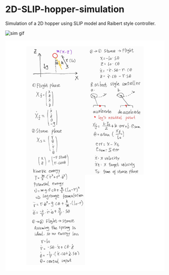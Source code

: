 # 2D-SLIP-hopper-simulation
Simulation of a 2D hopper using SLIP model and Raibert style controller.

![sim gif](pic/slip_sim_e.gif)

![note](pic/note.jpg)
